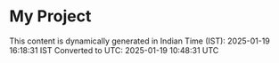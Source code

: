 # My Project

This content is dynamically generated in Indian Time (IST): 2025-01-19 16:18:31 IST
Converted to UTC: 2025-01-19 10:48:31 UTC
